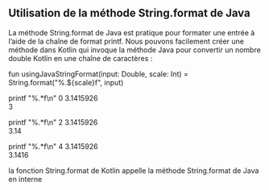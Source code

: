 ## Utilisation de la méthode String.format de Java

La méthode String.format de Java est pratique pour formater une entrée à l’aide de la chaîne de format printf. Nous pouvons facilement créer une méthode dans Kotlin qui invoque la méthode Java pour convertir un nombre double Kotlin en une chaîne de caractères :

fun usingJavaStringFormat(input: Double, scale: Int) = String.format("%.${scale}f", input)

printf "%.*f\n" 0 3.1415926<br>
3

printf "%.*f\n" 2 3.1415926<br>
3.14

printf "%.*f\n" 4 3.1415926<br>
3.1416

la fonction String.format de Kotlin appelle la méthode String.format de Java en interne